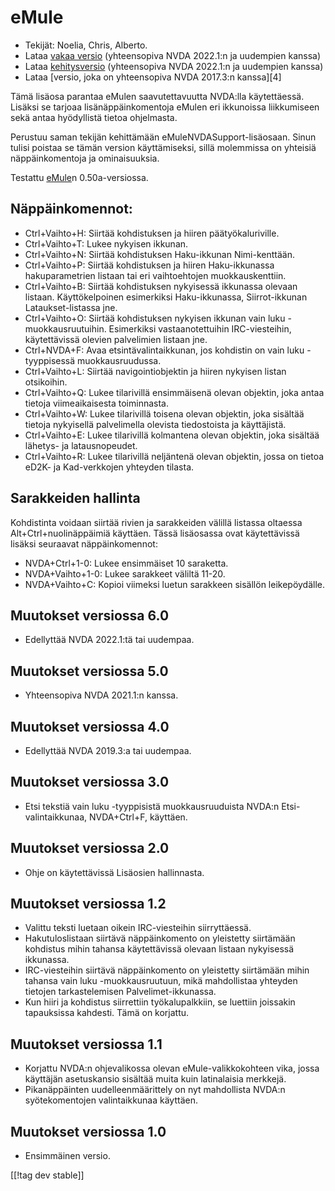 # eMule #

*	Tekijät: Noelia, Chris, Alberto.
*	Lataa [vakaa versio][1] (yhteensopiva NVDA 2022.1:n ja uudempien kanssa)
*	Lataa [kehitysversio][3] (yhteensopiva NVDA 2022.1:n ja uudempien kanssa)
*	Lataa [versio, joka on yhteensopiva NVDA 2017.3:n kanssa][4]

Tämä lisäosa parantaa eMulen saavutettavuutta NVDA:lla käytettäessä.
Lisäksi se tarjoaa lisänäppäinkomentoja eMulen eri ikkunoissa liikkumiseen
sekä antaa hyödyllistä tietoa ohjelmasta.

Perustuu saman tekijän kehittämään eMuleNVDASupport-lisäosaan. Sinun tulisi
poistaa se tämän version käyttämiseksi, sillä molemmissa on yhteisiä
näppäinkomentoja ja ominaisuuksia.

Testattu [eMule][2]n 0.50a-versiossa.

## Näppäinkomennot: ##

*	Ctrl+Vaihto+H: Siirtää kohdistuksen ja hiiren päätyökaluriville.
*	Ctrl+Vaihto+T: Lukee nykyisen ikkunan.
*	Ctrl+Vaihto+N: Siirtää kohdistuksen Haku-ikkunan Nimi-kenttään.
*	Ctrl+Vaihto+P: Siirtää kohdistuksen ja hiiren Haku-ikkunassa
  hakuparametrien listaan tai eri vaihtoehtojen muokkauskenttiin.
*	Ctrl+Vaihto+B: Siirtää kohdistuksen nykyisessä ikkunassa olevaan
  listaan. Käyttökelpoinen esimerkiksi Haku-ikkunassa, Siirrot-ikkunan
  Lataukset-listassa jne.
*	Ctrl+Vaihto+O: Siirtää kohdistuksen nykyisen ikkunan vain luku
  -muokkausruutuihin. Esimerkiksi vastaanotettuihin IRC-viesteihin,
  käytettävissä olevien palvelimien listaan jne.
*	Ctrl+NVDA+F: Avaa etsintävalintaikkunan, jos kohdistin on vain luku
  -tyyppisessä muokkausruudussa.
*	Ctrl+Vaihto+L: Siirtää navigointiobjektin ja hiiren nykyisen listan
  otsikoihin.
*	Ctrl+Vaihto+Q: Lukee tilarivillä ensimmäisenä olevan objektin, joka antaa
  tietoja viimeaikaisesta toiminnasta.
*	Ctrl+Vaihto+W: Lukee tilarivillä toisena olevan objektin, joka sisältää
  tietoja nykyisellä palvelimella olevista tiedostoista ja käyttäjistä.
*	Ctrl+Vaihto+E: Lukee tilarivillä kolmantena olevan objektin, joka sisältää
  lähetys- ja latausnopeudet.
*	Ctrl+Vaihto+R: Lukee tilarivillä neljäntenä olevan objektin, jossa on
  tietoa eD2K- ja Kad-verkkojen yhteyden tilasta.

## Sarakkeiden hallinta ##

Kohdistinta voidaan siirtää rivien ja sarakkeiden välillä listassa oltaessa
Alt+Ctrl+nuolinäppäimiä käyttäen.  Tässä lisäosassa ovat käytettävissä
lisäksi seuraavat näppäinkomennot:

*	NVDA+Ctrl+1-0: Lukee ensimmäiset 10 saraketta.
*	NVDA+Vaihto+1-0: Lukee sarakkeet väliltä 11-20.
*	NVDA+Vaihto+C: Kopioi viimeksi luetun sarakkeen sisällön leikepöydälle.

## Muutokset versiossa 6.0
*	Edellyttää NVDA 2022.1:tä tai uudempaa.

## Muutokset versiossa 5.0
*	Yhteensopiva NVDA 2021.1:n kanssa.

## Muutokset versiossa 4.0 ##
*	Edellyttää NVDA 2019.3:a tai uudempaa.

## Muutokset versiossa 3.0 ##
*	 Etsi tekstiä vain luku -tyyppisistä muokkausruuduista NVDA:n
   Etsi-valintaikkunaa, NVDA+Ctrl+F, käyttäen.

## Muutokset versiossa 2.0 ##
*	 Ohje on käytettävissä Lisäosien hallinnasta.

## Muutokset versiossa 1.2 ##
*	 Valittu teksti luetaan oikein IRC-viesteihin siirryttäessä.
*	 Hakutuloslistaan siirtävä näppäinkomento on yleistetty siirtämään
   kohdistus mihin tahansa käytettävissä olevaan listaan nykyisessä
   ikkunassa.
*	 IRC-viesteihin siirtävä näppäinkomento on yleistetty siirtämään mihin
   tahansa vain luku -muokkausruutuun, mikä mahdollistaa yhteyden tietojen
   tarkastelemisen Palvelimet-ikkunassa.
*	 Kun hiiri ja kohdistus siirrettiin työkalupalkkiin, se luettiin joissakin
   tapauksissa kahdesti. Tämä on korjattu.

## Muutokset versiossa 1.1 ##
*	 Korjattu NVDA:n ohjevalikossa olevan eMule-valikkokohteen vika, jossa
   käyttäjän asetuskansio sisältää muita kuin latinalaisia merkkejä.
*	 Pikanäppäinten uudelleenmäärittely on nyt mahdollista NVDA:n
   syötekomentojen valintaikkunaa käyttäen.

## Muutokset versiossa 1.0 ##
*	 Ensimmäinen versio.

[[!tag dev stable]]

[1]: https://addons.nvda-project.org/files/get.php?file=em

[2]: https://www.emule-project.net

[3]: https://addons.nvda-project.org/files/get.php?file=em-dev
